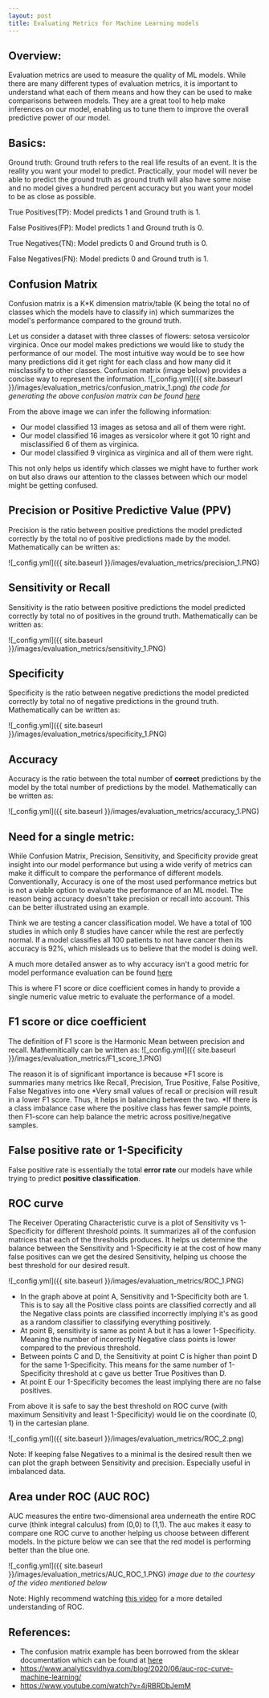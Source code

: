 ```yaml
---
layout: post
title: Evaluating Metrics for Machine Learning models
---
```


## Overview:
Evaluation metrics are used to measure the quality of ML models. While there are many different types of evaluation metrics, it is important to understand what each of them means and how they can be used to make comparisons between models. They are a great tool to help make inferences on our model, enabling us to tune them to improve the overall predictive power of our model.  

## Basics:
Ground truth: Ground truth refers to the real life results of an event. It is the reality you want your model to predict. Practically, your model will never be able to predict the ground truth as ground truth will also have some noise and no model gives a hundred percent accuracy but you want your model to be as close as possible.

True Positives(TP):
Model predicts 1 and Ground truth is 1.

False Positives(FP):
Model predicts 1 and Ground truth is 0.

True Negatives(TN):
Model predicts 0 and Ground truth is 0.

False Negatives(FN):
Model predicts 0 and Ground truth is 1.

## Confusion Matrix
Confusion matrix is a K*K dimension matrix/table (K being the total no of classes which the models have to classify in) which summarizes the model's performance compared to the ground truth. 

Let us consider a dataset with three classes of flowers: setosa versicolor virginica. Once our model makes predictions we would like to study the performance of our model. The most intuitive way would be to see how many predictions did it get right for each class and how many did it misclassify to other classes. Confusion matrix (image below) provides a concise way to represent the information. 
![_config.yml]({{ site.baseurl }}/images/evaluation_metrics/confusion_matrix_1.png)
*the code for generating the above confusion matrix can be found [here](https://scikit-learn.org/stable/auto_examples/model_selection/plot_confusion_matrix.html#sphx-glr-auto-examples-model-selection-plot-confusion-matrix-py)*

From the above image we can infer the following information:
* Our model classified 13 images as setosa and all of them were right.
* Our model classified 16 images as versicolor where it got 10 right and misclassified 6 of them as virginica.
* Our model classified 9 virginica as virginica and all of them were right.

This not only helps us identify which classes we might have to further work on but also draws our attention to the classes between which our model might be getting confused.

<!-- The summary provided by confusion matrix can help us understand other evaluation matrices very easily. 
For the rest of this article, we will be using the data provided from the above example of confusion matrix. -->

## Precision or Positive Predictive Value (PPV)
Precision is the ratio between positive predictions the model predicted correctly by the total no of positive predictions made by the model. Mathematically can be written as:

![_config.yml]({{ site.baseurl }}/images/evaluation_metrics/precision_1.PNG)

## Sensitivity or Recall  
Sensitivity is the ratio between positive predictions the model predicted correctly by total no of positives in the ground truth. Mathematically can be written as:

![_config.yml]({{ site.baseurl }}/images/evaluation_metrics/sensitivity_1.PNG)

## Specificity
Specificity is the ratio between negative predictions the model predicted correctly by total no of negative predictions in the ground truth. Mathematically can be written as:

![_config.yml]({{ site.baseurl }}/images/evaluation_metrics/specificity_1.PNG)

## Accuracy
Accuracy is the ratio between the total number of **correct** predictions by the model by the total number of predictions by the model. Mathematically can be written as:

![_config.yml]({{ site.baseurl }}/images/evaluation_metrics/accuracy_1.PNG)


## Need for a single metric:
While Confusion Matrix, Precision, Sensitivity, and Specificity provide great insight into our model performance but using a wide verify of metrics can make it difficult to compare the performance of different models. 
Conventionally, Accuracy is one of the most used performance metrics but is not a viable option to evaluate the performance of an ML model. The reason being accuracy doesn't take precision or recall into account. This can be better illustrated using an example.

Think we are testing a cancer classification model. We have a total of 100 studies in which only 8 studies have cancer while the rest are perfectly normal. If a model classifies all 100 patients to not have cancer then its accuracy is 92%, which misleads us to believe that the model is doing well. 

A much more detailed answer as to why accuracy isn't a good metric for model performance evaluation can be found [here](https://stats.stackexchange.com/questions/312780/why-is-accuracy-not-the-best-measure-for-assessing-classification-models)

This is where F1 score or dice coefficient comes in handy to provide a single numeric value metric to evaluate the performance of a model.

## F1 score or dice coefficient
The definition of F1 score is the Harmonic Mean between precision and recall. Mathemitically can be written as:
![_config.yml]({{ site.baseurl }}/images/evaluation_metrics/F1_score_1.PNG)

The reason it is of significant importance is because 
*F1 score is summaries many metrics like Recall, Precision, True Positive, False Positive, False Negatives into one
*Very small values of recall or precision will result in a lower F1 score. Thus, it helps in balancing between the two.
*If there is a class imbalance case where the positive class has fewer sample points, then F1-score can help balance the metric across positive/negative samples.

<!-- need to double check this -->
## False positive rate or 1-Specificity
False positive rate is essentially the total **error rate** our models have while trying to predict **positive classification**. 


## ROC curve
The Receiver Operating Characteristic curve is a plot of Sensitivity vs 1-Specificity for different threshold points. It summarizes all of the confusion matrices that each of the thresholds produces. It helps us determine the balance between the Sensitivity and 1-Specificity ie at the cost of how many false positives can we get the desired Sensitivity, helping us choose the best threshold for our desired result.

![_config.yml]({{ site.baseurl }}/images/evaluation_metrics/ROC_1.PNG)

* In the graph above at point A, Sensitivity and 1-Specificity both are 1. This is to say all the Positive class points are classified correctly and all the Negative class points are classified incorrectly implying it's as good as a  random classifier to classifying everything positively.
* At point B, sensitivity is same as point A but it has a lower 1-Specificity. Meaning the number of incorrectly Negative class points is lower compared to the previous threshold.
* Between points C and D, the Sensitivity at point C is higher than point D for the same 1-Specificity. This means for the same number of 1-Specificity threshold at c gave us better True Positives than D.
* At point E our 1-Specificity becomes the least implying there are no false positives.

<!-- need to double check this -->
From above it is safe to say the best threshold on ROC curve (with maximum Sensitivity and least 1-Specificity) would lie on the coordinate (0, 1) in the cartesian plane.

![_config.yml]({{ site.baseurl }}/images/evaluation_metrics/ROC_2.png)

<!-- need to double check this -->
Note: If keeping false Negatives to a minimal is the desired result then we can plot the graph between Sensitivity and precision. Especially useful in imbalanced data.

## Area under ROC (AUC ROC)
AUC measures the entire two-dimensional area underneath the entire ROC curve (think integral calculus) from (0,0) to (1,1). The auc makes it easy to compare one ROC curve to another helping us choose between different models. In the picture below we can see that the red model is performing better than the blue one.

![_config.yml]({{ site.baseurl }}/images/evaluation_metrics/AUC_ROC_1.PNG)
*image due to the courtesy of the video mentioned below*

Note: Highly recommend watching [this video](https://www.youtube.com/watch?v=4jRBRDbJemM) for a more detailed understanding of ROC.


## References:

* The confusion matrix example has been borrowed from the sklear documentation which can be found at [here](https://scikit-learn.org/stable/auto_examples/model_selection/plot_confusion_matrix.html#sphx-glr-auto-examples-model-selection-plot-confusion-matrix-py)
* https://www.analyticsvidhya.com/blog/2020/06/auc-roc-curve-machine-learning/
* https://www.youtube.com/watch?v=4jRBRDbJemM